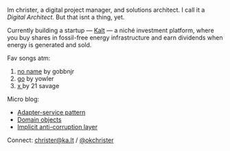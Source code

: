 Im christer, a digital project manager, and solutions architect. I call it a *Digital Architect*. But that isnt a thing, yet. 

Currently building a startup — <a href="https://ka.lt">Kalt</a> — a niché investment platform, where you buy shares in fossil-free energy infrastructure and earn dividends when energy is generated and sold.

Fav songs atm:
1. [no name](https://www.youtube.com/watch?v=c3E8DW_u0a8) by gobbnjr
2. [go](https://www.youtube.com/watch?v=OOFNUh80Jnw) by yowler
3. [x ](https://www.youtube.com/watch?v=SpXw0qiy3Wo) by 21 savage 

Micro blog:
- [Adapter-service pattern](https://medium.com/p/1d61c4bcca95)
- [Domain objects](https://medium.com/p/bb7eb5db4856)
- [Implicit anti-corruption layer](https://medium.com/p/63937f4fe67d)

Connect: christer@ka.lt / [@okchrister](https://twitter.com/okchrister)
